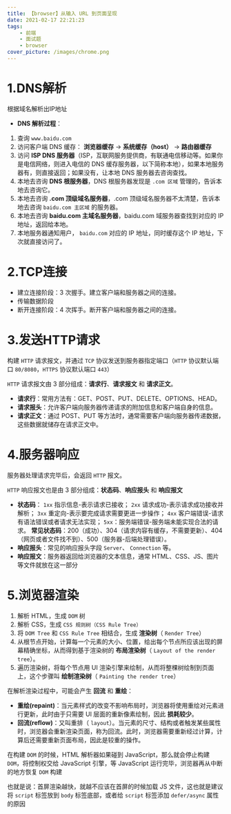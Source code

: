 ```yaml
---
title: 【browser】从输入 URL 到页面呈现
date: 2021-02-17 22:21:23
tags:
	- 前端
	- 面试题
	- browser
cover_picture: /images/chrome.png
---
```


# 1.DNS解析

根据域名解析出IP地址

- **DNS 解析过程**：

1. 查询 `www.baidu.com`
2. 访问客户端 DNS 缓存： **浏览器缓存** -> **系统缓存（host）** -> **路由器缓存**
3. 访问 **ISP DNS 服务器**（ISP，互联网服务提供商，有联通电信移动等。如果你是电信网络，则进入电信的 DNS 缓存服务器，以下简称本地），如果本地服务器有，则直接返回；如果没有，让本地 DNS 服务器去咨询查找。
4. 本地去咨询 **DNS 根服务器**，DNS 根服务器发现是 `.com 区域` 管理的，告诉本地去咨询它。
5. 本地去咨询 **.com 顶级域名服务器**，.com 顶级域名服务器不太清楚，告诉本地去咨询 `baidu.com 主区域` 的服务器。
6. 本地去咨询 **baidu.com 主域名服务器**，baidu.com 域服务器查找到对应的 IP 地址，返回给本地。
7. 本地服务器通知用户， `baidu.com` 对应的 IP 地址，同时缓存这个 IP 地址，下次就直接访问了。

# 2.TCP连接

- 建立连接阶段：3 次握手。建立客户端和服务器之间的连接。
- 传输数据阶段
- 断开连接阶段：4 次挥手。断开客户端和服务器之间的连接。

# 3.发送HTTP请求

构建 `HTTP` 请求报文，并通过 `TCP` 协议发送到服务器指定端口（`HTTP` 协议默认端口 `80/8080`，`HTTPS` 协议默认端口 `443`）

`HTTP` 请求报文由 3 部分组成：**请求行**、**请求报文** 和 **请求正文**。

- **请求行**：常用方法有：GET、POST、PUT、DELETE、OPTIONS、HEAD。
- **请求报头**：允许客户端向服务器传递请求的附加信息和客户端自身的信息。
- **请求正文**：通过 POST、PUT 等方法时，通常需要客户端向服务器传递数据，这些数据就储存在请求正文中。

# 4.服务器响应

服务器处理请求完毕后，会返回 `HTTP` 报文。

`HTTP` 响应报文也是由 3 部分组成：**状态码**、**响应报头** 和 **响应报文**

- **状态码**： `1xx` 指示信息-表示请求已接收； `2xx` 请求成功-表示请求成功接收并解析； `3xx` 重定向-表示要完成请求需要更进一步操作； `4xx` 客户端错误-请求有语法错误或者请求无法实现； `5xx`：服务端错误-服务端未能实现合法的请求。 **常见状态码**：200（成功）、304（请求内容有缓存，不需要更新）、404（网页或者文件找不到）、500（服务器-后端处理错误）。
- **响应报头**：常见的响应报头字段 `Server`、 `Connection` 等。
- **响应报文**：服务器返回给浏览器的文本信息，通常 HTML、CSS、JS、图片等文件就放在这一部分

# 5.浏览器渲染

1. 解析 HTML，生成 `DOM` 树
2. 解析 CSS，生成 `CSS 规则树（CSS Rule Tree）`
3. 将 `DOM Tree` 和 `CSS Rule Tree` 相结合，生成 **渲染树**（ `Render Tree`）
4. 从根节点开始，计算每一个元素的大小、位置，给出每个节点所应该出现的屏幕精确坐标，从而得到基于渲染树的 **布局渲染树**（ `Layout of the render tree`）。
5. 遍历渲染树，将每个节点用 UI 渲染引擎来绘制，从而将整棵树绘制到页面上，这个步骤叫 **绘制渲染树**（ `Painting the render tree`）



在解析渲染过程中，可能会产生 **回流** 和 **重绘**：

- **重绘(repaint)**：当元素样式的改变不影响布局时，浏览器将使用重绘对元素进行更新，此时由于只需要 UI 层面的重新像素绘制，因此 **损耗较少**。
- **回流(reflow)**：又叫重排（ `layout`）。当元素的尺寸、结构或者触发某些属性时，浏览器会重新渲染页面，称为回流。此时，浏览器需要重新经过计算，计算后还需要重新页面布局，因此是较重的操作。

在构建 `DOM` 的时候，HTML 解析器如果碰到 JavaScript，那么就会停止构建 `DOM`，将控制权交给 JavaScript 引擎，等 JavaScript 运行完毕，浏览器再从中断的地方恢复 `DOM` 构建

也就是说：首屏渲染越快，就越不应该在首屏的时候加载 JS 文件，这也就是建议将 `script` 标签放到 `body` 标签底部，或者给 `script` 标签添加 `defer/async` 属性的原因

